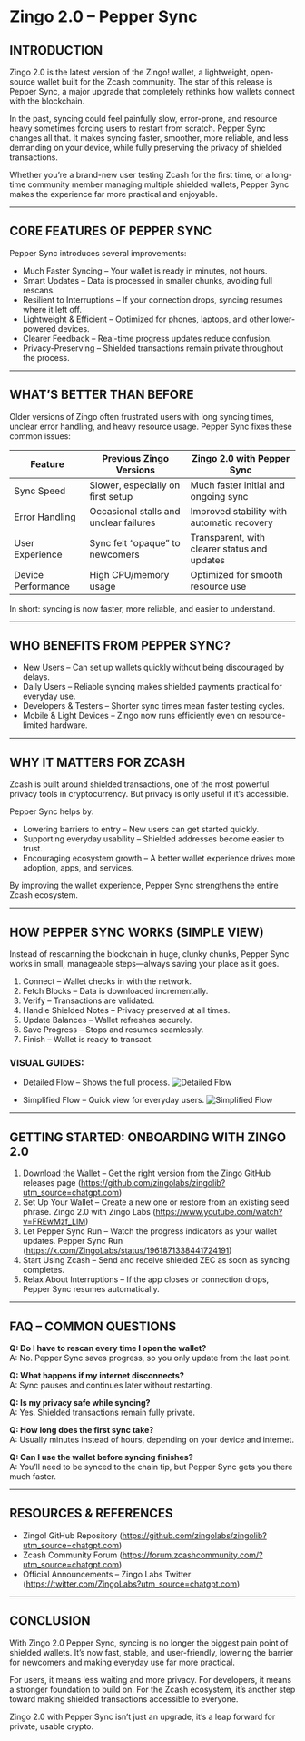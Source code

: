 # Zingo 2.0 – Pepper Sync

## INTRODUCTION
Zingo 2.0 is the latest version of the Zingo! wallet, a lightweight, open-source wallet built for the Zcash community. The star of this release is Pepper Sync, a major upgrade that completely rethinks how wallets connect with the blockchain.  

In the past, syncing could feel painfully slow, error-prone, and resource heavy sometimes forcing users to restart from scratch. Pepper Sync changes all that. It makes syncing faster, smoother, more reliable, and less demanding on your device, while fully preserving the privacy of shielded transactions.  

Whether you’re a brand-new user testing Zcash for the first time, or a long-time community member managing multiple shielded wallets, Pepper Sync makes the experience far more practical and enjoyable.  

---

## CORE FEATURES OF PEPPER SYNC
Pepper Sync introduces several improvements:

- Much Faster Syncing – Your wallet is ready in minutes, not hours.  
- Smart Updates – Data is processed in smaller chunks, avoiding full rescans.  
- Resilient to Interruptions – If your connection drops, syncing resumes where it left off.  
- Lightweight & Efficient – Optimized for phones, laptops, and other lower-powered devices.  
- Clearer Feedback – Real-time progress updates reduce confusion.  
- Privacy-Preserving – Shielded transactions remain private throughout the process.  

---

## WHAT’S BETTER THAN BEFORE
Older versions of Zingo often frustrated users with long syncing times, unclear error handling, and heavy resource usage. Pepper Sync fixes these common issues:  

| Feature            | Previous Zingo Versions               | Zingo 2.0 with Pepper Sync             |
|--------------------|---------------------------------------|----------------------------------------|
| Sync Speed         | Slower, especially on first setup     | Much faster initial and ongoing sync   |
| Error Handling     | Occasional stalls and unclear failures| Improved stability with automatic recovery |
| User Experience    | Sync felt “opaque” to newcomers       | Transparent, with clearer status and updates |
| Device Performance | High CPU/memory usage                 | Optimized for smooth resource use      |

In short: syncing is now faster, more reliable, and easier to understand.  

---

## WHO BENEFITS FROM PEPPER SYNC?

- New Users – Can set up wallets quickly without being discouraged by delays.  
- Daily Users – Reliable syncing makes shielded payments practical for everyday use.  
- Developers & Testers – Shorter sync times mean faster testing cycles.  
- Mobile & Light Devices – Zingo now runs efficiently even on resource-limited hardware.  

---

## WHY IT MATTERS FOR ZCASH
Zcash is built around shielded transactions, one of the most powerful privacy tools in cryptocurrency. But privacy is only useful if it’s accessible.  

Pepper Sync helps by:

- Lowering barriers to entry – New users can get started quickly.  
- Supporting everyday usability – Shielded addresses become easier to trust.  
- Encouraging ecosystem growth – A better wallet experience drives more adoption, apps, and services.  

By improving the wallet experience, Pepper Sync strengthens the entire Zcash ecosystem.  

---

## HOW PEPPER SYNC WORKS (SIMPLE VIEW)
Instead of rescanning the blockchain in huge, clunky chunks, Pepper Sync works in small, manageable steps—always saving your place as it goes.  

1. Connect – Wallet checks in with the network.  
2. Fetch Blocks – Data is downloaded incrementally.  
3. Verify – Transactions are validated.  
4. Handle Shielded Notes – Privacy preserved at all times.  
5. Update Balances – Wallet refreshes securely.  
6. Save Progress – Stops and resumes seamlessly.  
7. Finish – Wallet is ready to transact.  

### VISUAL GUIDES:
- Detailed Flow – Shows the full process. ![Detailed Flow](file:///C:/Users/User/Downloads/visual)
  
- Simplified Flow – Quick view for everyday users. ![Simplified Flow](file:///C:/Users/User/Downloads/simplified)
 

---

## GETTING STARTED: ONBOARDING WITH ZINGO 2.0

1. Download the Wallet – Get the right version from the Zingo GitHub releases page (https://github.com/zingolabs/zingolib?utm_source=chatgpt.com)  
2. Set Up Your Wallet – Create a new one or restore from an existing seed phrase. Zingo 2.0 with Zingo Labs (https://www.youtube.com/watch?v=FREwMzf_LlM) 
3. Let Pepper Sync Run – Watch the progress indicators as your wallet updates. Pepper Sync Run (https://x.com/ZingoLabs/status/1961871338441724191)  
4. Start Using Zcash – Send and receive shielded ZEC as soon as syncing completes.  
5. Relax About Interruptions – If the app closes or connection drops, Pepper Sync resumes automatically.  

---

## FAQ – COMMON QUESTIONS

**Q: Do I have to rescan every time I open the wallet?**  
A: No. Pepper Sync saves progress, so you only update from the last point.  

**Q: What happens if my internet disconnects?**  
A: Sync pauses and continues later without restarting.  

**Q: Is my privacy safe while syncing?**  
A: Yes. Shielded transactions remain fully private.  

**Q: How long does the first sync take?**  
A: Usually minutes instead of hours, depending on your device and internet.  

**Q: Can I use the wallet before syncing finishes?**  
A: You’ll need to be synced to the chain tip, but Pepper Sync gets you there much faster.  

---

## RESOURCES & REFERENCES

- Zingo! GitHub Repository (https://github.com/zingolabs/zingolib?utm_source=chatgpt.com) 
- Zcash Community Forum (https://forum.zcashcommunity.com/?utm_source=chatgpt.com) 
- Official Announcements – Zingo Labs Twitter (https://twitter.com/ZingoLabs?utm_source=chatgpt.com)  

---

## CONCLUSION
With Zingo 2.0 Pepper Sync, syncing is no longer the biggest pain point of shielded wallets. It’s now fast, stable, and user-friendly, lowering the barrier for newcomers and making everyday use far more practical.  

For users, it means less waiting and more privacy. For developers, it means a stronger foundation to build on. For the Zcash ecosystem, it’s another step toward making shielded transactions accessible to everyone.  

Zingo 2.0 with Pepper Sync isn’t just an upgrade, it’s a leap forward for private, usable crypto.  
